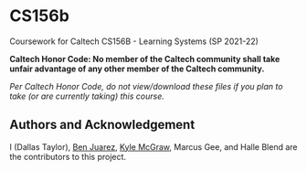 # CS156b

Coursework for Caltech CS156B - Learning Systems (SP 2021-22)

**Caltech Honor Code: No member of the Caltech community shall take unfair advantage of any other member of the Caltech community.**

*Per Caltech Honor Code, do not view/download these files if you plan to take (or are currently taking) this course.*

## Authors and Acknowledgement
I (Dallas Taylor), [Ben Juarez](https://github.com/benjuarez8/CS156B), [Kyle McGraw](https://github.com/kylmcgr/CS156b), Marcus Gee, and Halle Blend are the contributors to this project.
